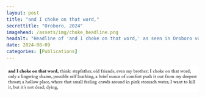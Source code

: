```yaml
---
layout: post
title: "and I choke on that word,"
secrettitle: "Oroboro, 2024"
imagehead: /assets/img/choke_headline.png
headalt: "Headline of 'and I choke on that word,' as seen in Oroboro vol. 9."
date: 2024-08-09
categories: [Publications]
---
```


<img src="/assets/img/choke_full.png" alt="'and-I-choke-on-that-word,'-as-seen-in-Oroboro-vol.-9." width="790">